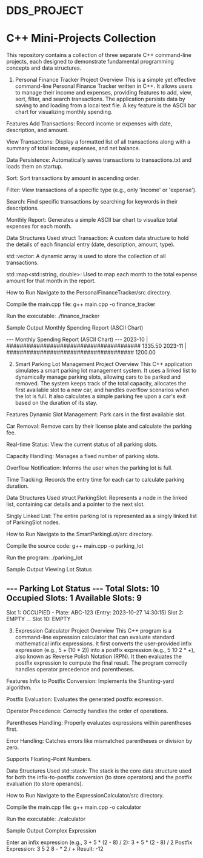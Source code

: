 # DDS_PROJECT
# C++ Mini-Projects Collection
This repository contains a collection of three separate C++ command-line projects, each designed to demonstrate fundamental programming concepts and data structures.

1. Personal Finance Tracker
Project Overview
This is a simple yet effective command-line Personal Finance Tracker written in C++. It allows users to manage their income and expenses, providing features to add, view, sort, filter, and search transactions. The application persists data by saving to and loading from a local text file. A key feature is the ASCII bar chart for visualizing monthly spending.

Features
Add Transactions: Record income or expenses with date, description, and amount.

View Transactions: Display a formatted list of all transactions along with a summary of total income, expenses, and net balance.

Data Persistence: Automatically saves transactions to transactions.txt and loads them on startup.

Sort: Sort transactions by amount in ascending order.

Filter: View transactions of a specific type (e.g., only 'income' or 'expense').

Search: Find specific transactions by searching for keywords in their descriptions.

Monthly Report: Generates a simple ASCII bar chart to visualize total expenses for each month.

Data Structures Used
struct Transaction: A custom data structure to hold the details of each financial entry (date, description, amount, type).

std::vector<Transaction>: A dynamic array is used to store the collection of all transactions.

std::map<std::string, double>: Used to map each month to the total expense amount for that month in the report.

How to Run
Navigate to the PersonalFinanceTracker/src directory.

Compile the main.cpp file: g++ main.cpp -o finance_tracker

Run the executable: ./finance_tracker

Sample Output
Monthly Spending Report (ASCII Chart)

--- Monthly Spending Report (ASCII Chart) ---
2023-10    | ######################################## 1335.50
2023-11    | ###################################### 1200.00

2. Smart Parking Lot Management
Project Overview
This C++ application simulates a smart parking lot management system. It uses a linked list to dynamically manage parking slots, allowing cars to be parked and removed. The system keeps track of the total capacity, allocates the first available slot to a new car, and handles overflow scenarios when the lot is full. It also calculates a simple parking fee upon a car's exit based on the duration of its stay.

Features
Dynamic Slot Management: Park cars in the first available slot.

Car Removal: Remove cars by their license plate and calculate the parking fee.

Real-time Status: View the current status of all parking slots.

Capacity Handling: Manages a fixed number of parking slots.

Overflow Notification: Informs the user when the parking lot is full.

Time Tracking: Records the entry time for each car to calculate parking duration.

Data Structures Used
struct ParkingSlot: Represents a node in the linked list, containing car details and a pointer to the next slot.

Singly Linked List: The entire parking lot is represented as a singly linked list of ParkingSlot nodes.

How to Run
Navigate to the SmartParkingLot/src directory.

Compile the source code: g++ main.cpp -o parking_lot

Run the program: ./parking_lot

Sample Output
Viewing Lot Status

--- Parking Lot Status ---
Total Slots: 10
Occupied Slots: 1
Available Slots: 9
--------------------------
Slot 1: OCCUPIED - Plate: ABC-123 (Entry: 2023-10-27 14:30:15)
Slot 2: EMPTY
...
Slot 10: EMPTY

3. Expression Calculator
Project Overview
This C++ program is a command-line expression calculator that can evaluate standard mathematical infix expressions. It first converts the user-provided infix expression (e.g., 5 + (10 * 2)) into a postfix expression (e.g., 5 10 2 * +), also known as Reverse Polish Notation (RPN). It then evaluates the postfix expression to compute the final result. The program correctly handles operator precedence and parentheses.

Features
Infix to Postfix Conversion: Implements the Shunting-yard algorithm.

Postfix Evaluation: Evaluates the generated postfix expression.

Operator Precedence: Correctly handles the order of operations.

Parentheses Handling: Properly evaluates expressions within parentheses first.

Error Handling: Catches errors like mismatched parentheses or division by zero.

Supports Floating-Point Numbers.

Data Structures Used
std::stack: The stack is the core data structure used for both the infix-to-postfix conversion (to store operators) and the postfix evaluation (to store operands).

How to Run
Navigate to the ExpressionCalculator/src directory.

Compile the main.cpp file: g++ main.cpp -o calculator

Run the executable: ./calculator

Sample Output
Complex Expression

Enter an infix expression (e.g., 3 + 5 * (2 - 8) / 2): 3 + 5 * (2 - 8) / 2
Postfix Expression: 3 5 2 8 - * 2 / +
Result: -12
